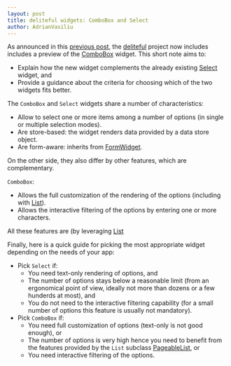 ```yaml
---
layout: post
title: deliteful widgets: ComboBox and Select
author: AdrianVasiliu
---
```


As announced in this [previous post](http://ibm-js.github.io/2014/10/24/0.4.0-counting.html), 
the [deliteful](http://ibm-js.github.io/deliteful) project now includes includes a preview of
the [ComboBox](https://github.com/ibm-js/deliteful/blob/master/docs/ComboBox.md) widget. 
This short note aims to:
* Explain how the new widget complements the already
existing [Select](https://github.com/ibm-js/deliteful/blob/master/docs/Select.md) widget, and
* Provide a guidance about the criteria for choosing which of the two widgets fits better.

The `ComboBox` and `Select` widgets share a number of characteristics:
* Allow to select one or more items among a number of options (in single or multiple 
selection modes).
* Are store-based: the widget renders data provided by a data store object.
* Are form-aware: inherits from [FormWidget](https://github.com/ibm-js/delite/blob/master/docs/FormWidget.md).

On the other side, they also differ by other features, which are complementary.

`ComboBox`:
* Allows the full customization of the rendering of the options (including with 
[List](https://github.com/ibm-js/deliteful/blob/master/docs/list/List.md#categorized-items)).
* Allows the interactive filtering of the options by entering one or more characters.

All these features are (by leveraging 
[List](https://github.com/ibm-js/deliteful/blob/master/docs/list/List.md)

Finally, here is a quick guide for picking the most appropriate widget depending
on the needs of your app:
* Pick `Select` if:
  * You need text-only rendering of options, and
  * The number of options stays below a reasonable limit (from an ergonomical point of view,
  ideally not more than dozens or a few hunderds at most), and
  * You do not need to the interactive filtering capability (for a small number
  of options this feature is usually not mandatory). 
* Pick `ComboBox` if:
  * You need full customization of options (text-only is not good enough), or
  * The number of options is very high hence you need to benefit from the features
  provided by the `List` subclass 
  [PageableList](https://github.com/ibm-js/deliteful/blob/master/docs/list/PageableList.md), or
  * You need interactive filtering of the options.

